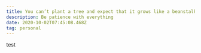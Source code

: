 ```yaml
---
title: You can’t plant a tree and expect that it grows like a beanstalk overnight
description: Be patience with everything
date: 2020-10-02T07:45:08.468Z
tag: personal
---
```

test